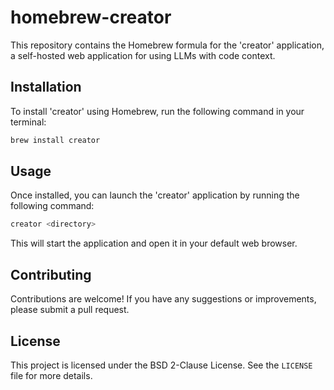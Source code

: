 # homebrew-creator

This repository contains the Homebrew formula for the 'creator' application, a self-hosted web application for using LLMs with code context.

## Installation

To install 'creator' using Homebrew, run the following command in your terminal:

```bash
brew install creator
```

## Usage
Once installed, you can launch the 'creator' application by running the following command:
```bash
creator <directory>
```

This will start the application and open it in your default web browser.

## Contributing
Contributions are welcome! If you have any suggestions or improvements, please submit a pull request.

## License
This project is licensed under the BSD 2-Clause License. See the `LICENSE` file for more details.

